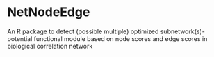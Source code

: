# NetNodeEdge

An R package to detect (possible multiple) optimized subnetwork(s)-potential functional module based on 
node scores and edge scores in biological correlation network 
